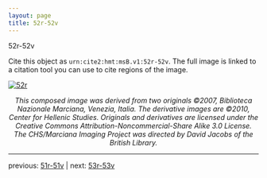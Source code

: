 ```yaml
---
layout: page
title: 52r-52v
---
```


52r-52v

Cite this object as `urn:cite2:hmt:msB.v1:52r-52v`. The full image is linked to a citation tool you can use to cite regions of the image.

[![52r](http://www.homermultitext.org/iipsrv?IIIF=/project/homer/pyramidal/deepzoom/hmt/vbbifolio/v1/vb_51v_52r.tif/full/800,/0/default.jpg)](http://www.homermultitext.org/ict2/?urn=urn:cite2:hmt:vbbifolio.v1:vb_51v_52r) 

<p style="text-align: center; font-style: italic;">This composed image was derived from two originals ©2007, Biblioteca Nazionale Marciana, Venezia, Italia. The derivative images are ©2010, Center for Hellenic Studies. Originals and derivatives are licensed under the Creative Commons Attribution-Noncommercial-Share Alike 3.0 License. The CHS/Marciana Imaging Project was directed by David Jacobs of the British Library.</p>

---

previous: [51r-51v](../51r-51v/) | next: [53r-53v](../53r-53v/)
